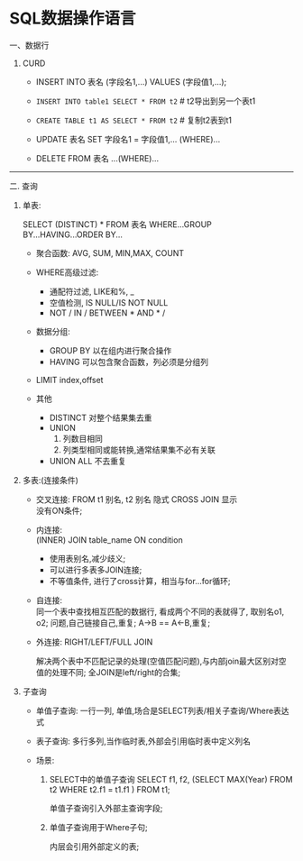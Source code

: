 # SQL数据操作语言

一、数据行
	
1. CURD

    - INSERT INTO 表名 (字段名1,...) VALUES (字段值1,...); 

	- `INSERT INTO table1 SELECT * FROM t2`  # t2导出到另一个表t1

    - `CREATE TABLE t1 AS SELECT * FROM t2` # 复制t2表到t1

 	- UPDATE 表名 SET  字段名1 = 字段值1,... (WHERE)...

	- DELETE FROM 表名 ...(WHERE)...

---

二. 查询

1. 单表:

    SELECT (DISTINCT) * FROM 表名 WHERE...GROUP BY...HAVING...ORDER BY...

    - 聚合函数: AVG, SUM, MIN,MAX, COUNT

    - WHERE高级过滤: 
	    - 通配符过滤, LIKE和%, _
		- 空值检测, IS NULL/IS NOT NULL
		- NOT / IN / BETWEEN * AND * /
	
    - 数据分组: 
	    - GROUP BY      以在组内进行聚合操作
		- HAVING        可以包含聚合函数，列必须是分组列

	- LIMIT index,offset

	- 其他
	    + DISTINCT 对整个结果集去重
		+ UNION					
            1. 列数目相同
            2. 列类型相同或能转换,通常结果集不必有关联					
		+ UNION ALL	 不去重复

2. 多表:(连接条件)
	
    - 交叉连接:
	    FROM t1 别名, t2 别名   隐式
	    CROSS JOIN              显示	
		没有ON条件;

	- 内连接:	
		(INNER) JOIN table_name ON condition
	    - 使用表别名,减少歧义;
		- 可以进行多表多JOIN连接;
		- 不等值条件, 进行了cross计算，相当与for...for循环;

    - 自连接:							
	    同一个表中查找相互匹配的数据行, 看成两个不同的表就得了, 取别名o1, o2;
		问题,自己链接自己,重复; A->B == A<-B,重复;

	- 外连接:
		RIGHT/LEFT/FULL  JOIN			

		解决两个表中不匹配记录的处理(空值匹配问题),与内部join最大区别对空值的处理不同;
		全JOIN是left/right的合集;


3. 子查询
	
    - 单值子查询: 一行一列, 单值,场合是SELECT列表/相关子查询/Where表达式
	- 表子查询: 多行多列,当作临时表,外部会引用临时表中定义列名
	
	- 场景:
	    1. SELECT中的单值子查询
		    SELECT f1, f2, (SELECT MAX(Year) FROM t2 WHERE t2.f1 = t1.f1 ) FROM t1;

			单值子查询引入外部主查询字段;

		2. 单值子查询用于Where子句;

		    内层会引用外部定义的表;
